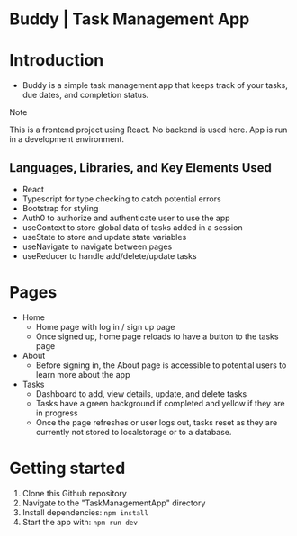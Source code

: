 # Buddy | Task Management App

# Introduction
- Buddy is a simple task management app that keeps track of your tasks, due dates, and completion status.

> [!NOTE]
> This is a frontend project using React. No backend is used here. App is run in a development environment.

## Languages, Libraries, and Key Elements Used
- React
- Typescript for type checking to catch potential errors
- Bootstrap for styling
- Auth0 to authorize and authenticate user to use the app
- useContext to store global data of tasks added in a session
- useState to store and update state variables
- useNavigate to navigate between pages
- useReducer to handle add/delete/update tasks

# Pages
- Home
  - Home page with log in / sign up page
  - Once signed up, home page reloads to have a button to the tasks page
- About
  - Before signing in, the About page is accessible to potential users to learn more about the app
- Tasks
  - Dashboard to add, view details, update, and delete tasks
  - Tasks have a green background if completed and yellow if they are in progress
  - Once the page refreshes or user logs out, tasks reset as they are currently not stored to localstorage or to a database.

# Getting started
1. Clone this Github repository
2. Navigate to the "TaskManagementApp" directory
3. Install dependencies: `npm install`
4. Start the app with: `npm run dev`